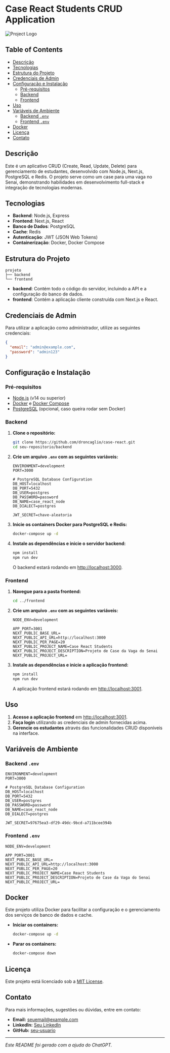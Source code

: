 # Case React Students CRUD Application

![Project Logo](path/to/logo.png) <!-- Optional: Add a logo if available -->

## Table of Contents

- [Descrição](#descrição)
- [Tecnologias](#tecnologias)
- [Estrutura do Projeto](#estrutura-do-projeto)
- [Credenciais de Admin](#credenciais-de-admin)
- [Configuração e Instalação](#configuração-e-instalação)
  - [Pré-requisitos](#pré-requisitos)
  - [Backend](#backend)
  - [Frontend](#frontend)
- [Uso](#uso)
- [Variáveis de Ambiente](#variáveis-de-ambiente)
  - [Backend `.env`](#backend-env)
  - [Frontend `.env`](#frontend-env)
- [Docker](#docker)
- [Licença](#licença)
- [Contato](#contato)

## Descrição

Este é um aplicativo CRUD (Create, Read, Update, Delete) para gerenciamento de estudantes, desenvolvido com Node.js, Next.js, PostgreSQL e Redis. O projeto serve como um case para uma vaga no Senai, demonstrando habilidades em desenvolvimento full-stack e integração de tecnologias modernas.

## Tecnologias

- **Backend**: Node.js, Express
- **Frontend**: Next.js, React
- **Banco de Dados**: PostgreSQL
- **Cache**: Redis
- **Autenticação**: JWT (JSON Web Tokens)
- **Containerização**: Docker, Docker Compose

## Estrutura do Projeto

```
projeto
├── backend
└── frontend
```

- **backend**: Contém todo o código do servidor, incluindo a API e a configuração do banco de dados.
- **frontend**: Contém a aplicação cliente construída com Next.js e React.

## Credenciais de Admin

Para utilizar a aplicação como administrador, utilize as seguintes credenciais:

```json
{
  "email": "admin@example.com",
  "password": "admin123"
}
```

## Configuração e Instalação

### Pré-requisitos

- [Node.js](https://nodejs.org/) (v14 ou superior)
- [Docker](https://www.docker.com/) e [Docker Compose](https://docs.docker.com/compose/)
- [PostgreSQL](https://www.postgresql.org/) (opcional, caso queira rodar sem Docker)

### Backend

1. **Clone o repositório:**

   ```bash
   git clone https://github.com/droncaglio/case-react.git
   cd seu-repositorio/backend
   ```

2. **Crie um arquivo `.env` com as seguintes variáveis:**

   ```env
   ENVIRONMENT=development
   PORT=3000

   # PostgreSQL Database Configuration
   DB_HOST=localhost
   DB_PORT=5432
   DB_USER=postgres
   DB_PASSWORD=password
   DB_NAME=case_react_node
   DB_DIALECT=postgres

   JWT_SECRET=chave-aleatoria
   ```

3. **Inicie os containers Docker para PostgreSQL e Redis:**

   ```bash
   docker-compose up -d
   ```

4. **Instale as dependências e inicie o servidor backend:**

   ```bash
   npm install
   npm run dev
   ```

   O backend estará rodando em [http://localhost:3000](http://localhost:3000).

### Frontend

1. **Navegue para a pasta frontend:**

   ```bash
   cd ../frontend
   ```

2. **Crie um arquivo `.env` com as seguintes variáveis:**

   ```env
   NODE_ENV=development

   APP_PORT=3001
   NEXT_PUBLIC_BASE_URL=
   NEXT_PUBLIC_API_URL=http://localhost:3000
   NEXT_PUBLIC_PER_PAGE=20
   NEXT_PUBLIC_PROJECT_NAME=Case React Students
   NEXT_PUBLIC_PROJECT_DESCRIPTION=Projeto de Case da Vaga do Senai
   NEXT_PUBLIC_PROJECT_URL=
   ```

3. **Instale as dependências e inicie a aplicação frontend:**

   ```bash
   npm install
   npm run dev
   ```

   A aplicação frontend estará rodando em [http://localhost:3001](http://localhost:3001).

## Uso

1. **Acesse a aplicação frontend** em [http://localhost:3001](http://localhost:3001).
2. **Faça login** utilizando as credenciais de admin fornecidas acima.
3. **Gerencie os estudantes** através das funcionalidades CRUD disponíveis na interface.

## Variáveis de Ambiente

### Backend `.env`

```env
ENVIRONMENT=development
PORT=3000

# PostgreSQL Database Configuration
DB_HOST=localhost
DB_PORT=5432
DB_USER=postgres
DB_PASSWORD=password
DB_NAME=case_react_node
DB_DIALECT=postgres

JWT_SECRET=97675ea3-df29-49dc-9bcd-a711bcee394b
```

### Frontend `.env`

```env
NODE_ENV=development

APP_PORT=3001
NEXT_PUBLIC_BASE_URL=
NEXT_PUBLIC_API_URL=http://localhost:3000
NEXT_PUBLIC_PER_PAGE=20
NEXT_PUBLIC_PROJECT_NAME=Case React Students
NEXT_PUBLIC_PROJECT_DESCRIPTION=Projeto de Case da Vaga do Senai
NEXT_PUBLIC_PROJECT_URL=
```

## Docker

Este projeto utiliza Docker para facilitar a configuração e o gerenciamento dos serviços de banco de dados e cache.

- **Iniciar os containers:**

  ```bash
  docker-compose up -d
  ```

- **Parar os containers:**

  ```bash
  docker-compose down
  ```

## Licença

Este projeto está licenciado sob a [MIT License](LICENSE).

## Contato

Para mais informações, sugestões ou dúvidas, entre em contato:

- **Email:** seuemail@example.com
- **LinkedIn:** [Seu LinkedIn](https://www.linkedin.com/in/seu-perfil/)
- **GitHub:** [seu-usuario](https://github.com/seu-usuario)

---

*Este README foi gerado com a ajuda do ChatGPT.*
